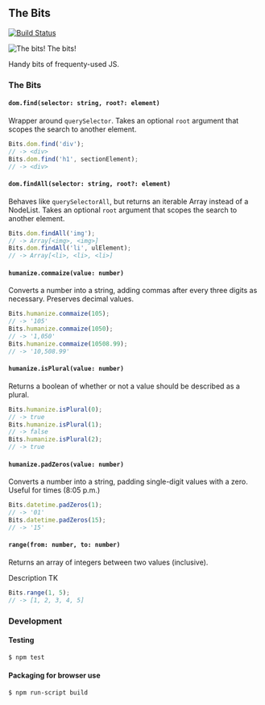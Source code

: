 The Bits
--------
[![Build Status](https://travis-ci.org/banterability/the-bits.svg?branch=master)](https://travis-ci.org/banterability/the-bits)

![The bits! The bits!](https://s3.amazonaws.com/f.cl.ly/items/120u3h1W031T21411n1l/the-bits-cap.gif)

Handy bits of frequenty-used JS.


### The Bits

#### `dom.find(selector: string, root?: element)`

Wrapper around `querySelector`. Takes an optional `root` argument that scopes the search to another element.

```javascript
Bits.dom.find('div');
// -> <div>
Bits.dom.find('h1', sectionElement);
// -> <div>
```

#### `dom.findAll(selector: string, root?: element)`

Behaves like `querySelectorAll`, but returns an iterable Array instead of a NodeList. Takes an optional `root` argument that scopes the search to another element.

```javascript
Bits.dom.findAll('img');
// -> Array[<img>, <img>]
Bits.dom.findAll('li', ulElement);
// -> Array[<li>, <li>, <li>]
```

#### `humanize.commaize(value: number)`

Converts a number into a string, adding commas after every three digits as necessary. Preserves decimal values.

```javascript
Bits.humanize.commaize(105);
// -> '105'
Bits.humanize.commaize(1050);
// -> '1,050'
Bits.humanize.commaize(10508.99);
// -> '10,508.99'
```

#### `humanize.isPlural(value: number)`

Returns a boolean of whether or not a value should be described as a plural.

```javascript
Bits.humanize.isPlural(0);
// -> true
Bits.humanize.isPlural(1);
// -> false
Bits.humanize.isPlural(2);
// -> true
```

#### `humanize.padZeros(value: number)`

Converts a number into a string, padding single-digit values with a zero. Useful for times (8:05 p.m.)

```javascript
Bits.datetime.padZeros(1);
// -> '01'
Bits.datetime.padZeros(15);
// -> '15'
```

#### `range(from: number, to: number)`

Returns an array of integers between two values (inclusive).

Description TK

```javascript
Bits.range(1, 5);
// -> [1, 2, 3, 4, 5]
```

### Development

#### Testing

```bash
$ npm test
```

#### Packaging for browser use

```bash
$ npm run-script build
```
